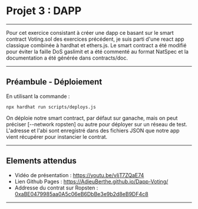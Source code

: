 # Projet 3 : DAPP
---

Pour cet exercice consistant à créer une dapp ce basant sur le smart contract Voting.sol des exercices précédent, je suis parti d'une react app classique combinée à hardhat et ethers.js. Le smart contract a été modifié pour éviter la faille DoS gaslimit et a été commenté au format NatSpec et la documentation a été générée dans contracts/doc.

---

## Préambule - Déploiement

En utilisant la commande :
```
npx hardhat run scripts/deploys.js
````
On déploie notre smart contract, par défaut sur ganache, mais on peut préciser [--network ropsten] ou autre pour déployer sur un réseau de test. L'adresse et l'abi sont enregistré dans des fichiers JSON que notre app vient récupérer pour instancier le contrat.

---

## Elements attendus

- Vidéo de présentation : https://youtu.be/vIjT7ZQaE74
- Lien Github Pages : https://AdieuBerthe.github.io/Dapp-Voting/
- Addresse du contrat sur Ropsten : [0xaBE0479985aa0A5c06eB6DbBe3e9b2d8eB9DF4c8](https://ropsten.etherscan.io/address/0xaBE0479985aa0A5c06eB6DbBe3e9b2d8eB9DF4c8)

---


